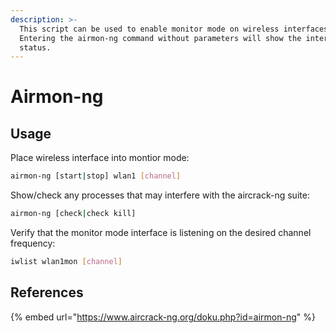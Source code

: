 ```yaml
---
description: >-
  This script can be used to enable monitor mode on wireless interfaces.
  Entering the airmon-ng command without parameters will show the interfaces
  status.
---
```


# Airmon-ng

## Usage

Place wireless interface into montior mode:

```bash
airmon-ng [start|stop] wlan1 [channel]
```

Show/check any processes that may interfere with the aircrack-ng suite:

```bash
airmon-ng [check|check kill]
```

Verify that the monitor mode interface is listening on the desired channel frequency:

```bash
iwlist wlan1mon [channel]
```

## References

{% embed url="https://www.aircrack-ng.org/doku.php?id=airmon-ng" %}
